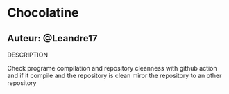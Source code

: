 # Chocolatine

## Auteur: @Leandre17

DESCRIPTION<br />

Check programe compilation and repository cleanness with github action
and if it compile and the repository is clean miror the repository to an other repository